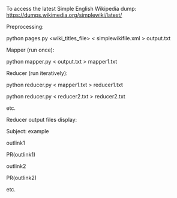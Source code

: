 To access the latest Simple English Wikipedia dump:
https://dumps.wikimedia.org/simplewiki/latest/

Preprocessing:

python pages.py <wiki_titles_file> < simplewikifile.xml > output.txt

Mapper (run once):

python mapper.py < output.txt > mapper1.txt

Reducer (run iteratively):

python reducer.py < mapper1.txt > reducer1.txt

python reducer.py < reducer2.txt > reducer2.txt

etc.

Reducer output files display:

Subject: example

outlink1

PR(outlink1)

outlink2

PR(outlink2)

etc.

